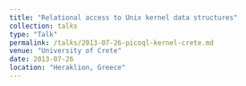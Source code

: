 ```yaml
---
title: "Relational access to Unix kernel data structures"
collection: talks
type: "Talk"
permalink: /talks/2013-07-26-picoql-kernel-crete.md
venue: "University of Crete"
date: 2013-07-26
location: "Heraklion, Greece"
---
```


